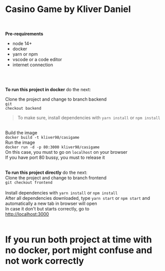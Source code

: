 # Casino Game by Kliver Daniel
<br><br>
<b>Pre-requirements</b><br>
<ul>
  <li>node 14+</li>
  <li>docker</li>
  <li>yarn or npm</li>
  <li>vscode or a code editor</li>
  <li>internet connection</li>
</ul>
<br><br>

<b>To run this project in docker</b> do the next:
<br>

Clone the project and change to branch backend <br>
<code>git checkout backend </code>
<br>
> To make sure, install dependencies with <code>yarn install</code> or <code>npm install</code>
<br>
Build the image<br>
<code>docker build -t kliver98/casigame</code>
<br>
Run the image<br>
<code>docker run -d -p 80:3000 kliver98/casigame</code>
<br> 
On this case, you must to go on <code>localhost</code> on your browser<br>
If you have port 80 bussy, you must to release it

<br>
<br>

<b>To run this project directly</b> do the next:
<br>
Clone the project and change to branch frontend <br>
<code>git checkout frontend </code>
<br>
Install dependencies with <code>yarn install</code> or <code>npm install</code>
<br>
After all dependencies downloaded, type <code>yarn start</code> or <code>npm start</code> and automatically a new tab in browser will open
<br>
In case it don't but starts correctly, go to <br>
[http://localhost:3000](http://localhost:3000)
<br>
<br>
# If you run both project at time with no docker, port might confuse and not work correctly
